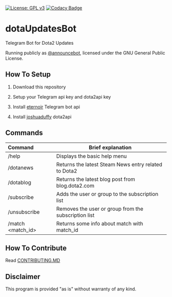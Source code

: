 [![License: GPL v3](https://img.shields.io/badge/License-GPL%20v3-blue.svg)](https://www.gnu.org/licenses/gpl-3.0)
[![Codacy Badge](https://api.codacy.com/project/badge/Grade/ba82c2f871a44d3db708b88abeed5f7a)](https://www.codacy.com/app/zachkont/dotaUpdatesBot?utm_source=github.com&amp;utm_medium=referral&amp;utm_content=zachkont/dotaUpdatesBot&amp;utm_campaign=Badge_Grade)
# dotaUpdatesBot

Telegram Bot for Dota2 Updates

Running publicly as [@announcebot](http://telegram.me/announcebot), licensed under the GNU General Public License.

## How To Setup

1. Download this repository

2. Setup your Telegram api key and dota2api key

3. Install [eternoir](https://github.com/eternnoir/pyTelegramBotAPI/) Telegram bot api

4. Install [joshuaduffy](https://github.com/joshuaduffy/dota2api) dota2api



## Commands

|Command | Brief explanation|
:----------------| -------------
|/help|Displays the basic help menu|
|/dotanews|Returns the latest Steam News entry related to Dota2 |
|/dotablog|Returns the latest blog post from blog.dota2.com|
|/subscribe|Adds the user or group to the subscription list|
|/unsubscribe|Removes the user or group from the subscription list|
|/match \<match_id\>|Returns some info about match with match_id|

## How To Contribute

Read [CONTRIBUTING.MD](https://github.com/zachkont/dotaUpdatesBot/blob/master/CONTRIBUTING.md)

## Disclaimer

This program is provided "as is" without warranty of any kind.
